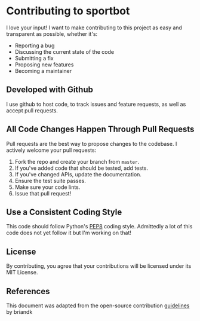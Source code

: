 # Contributing to sportbot
I love your input! I want to make contributing to this project as easy and transparent as possible, whether it's:

- Reporting a bug
- Discussing the current state of the code
- Submitting a fix
- Proposing new features
- Becoming a maintainer

## Developed with Github
I use github to host code, to track issues and feature requests, as well as accept pull requests.

## All Code Changes Happen Through Pull Requests
Pull requests are the best way to propose changes to the codebase. I actively welcome your pull requests:

1. Fork the repo and create your branch from `master`.
2. If you've added code that should be tested, add tests.
3. If you've changed APIs, update the documentation.
4. Ensure the test suite passes.
5. Make sure your code lints.
6. Issue that pull request!

## Use a Consistent Coding Style
This code should follow Python's [PEP8](https://www.python.org/dev/peps/pep-0008/) coding style. Admittedly a lot of this code does not yet follow it but I'm working on that!

## License
By contributing, you agree that your contributions will be licensed under its MIT License.

## References
This document was adapted from the open-source contribution [guidelines](https://gist.github.com/briandk/3d2e8b3ec8daf5a27a62) by briandk